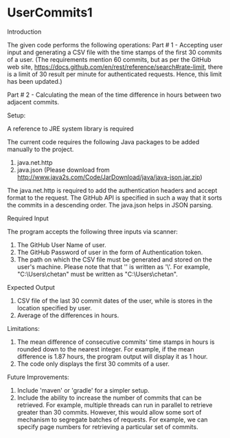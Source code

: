 # UserCommits1

Introduction

The given code performs the following operations:
Part # 1 - Accepting user input and generating a CSV file with the time stamps of the first 30 commits of a user. (The requirements mention 60 commits, but as per the GitHub web site, https://docs.github.com/en/rest/reference/search#rate-limit, there is a limit of 30 result per minute for authenticated requests. Hence, this limit has been updated.)

Part # 2 - Calculating the mean of the time difference in hours between two adjacent commits.

Setup: 

A reference to JRE system library is required

The current code requires the following Java packages to be added manually to the project.
1. java.net.http
2. java.json (Please download from http://www.java2s.com/Code/JarDownload/java/java-json.jar.zip)

The java.net.http is required to add the authentication headers and accept format to the request. The GitHub API is specified in such a way that it sorts the commits in a descending order.
The java.json helps in JSON parsing.

Required Input

The program accepts the following three inputs via scanner:
1. The GitHub User Name of user.
2. The GitHub Password of user in the form of Authentication token.
3. The path on which the CSV file must be generated and stored on the user's machine. Please note that that '\' is written as '\\'. For example, "C:\Users\chetan" must be written as "C:\\Users\\chetan".

Expected Output

1. CSV file of the last 30 commit dates of the user, while is stores in the location specified by user.
2. Average of the differences in hours. 

Limitations:
1. The mean difference of consecutive commits' time stamps in hours is rounded down to the nearest integer. For example, if the mean difference is 1.87 hours, the program output will display it as 1 hour.
2. The code only displays the first 30 commits of a user.

Future Improvements:
1. Include 'maven' or 'gradle' for a simpler setup.
2. Include the ability to increase the number of commits that can be retrieved. For example, multiple threads can run in parallel to retrieve greater than 30 commits. However, this would allow some sort of mechanism to segregate batches of requests. For example, we can specify page numbers for retrieving a particular set of commits.
